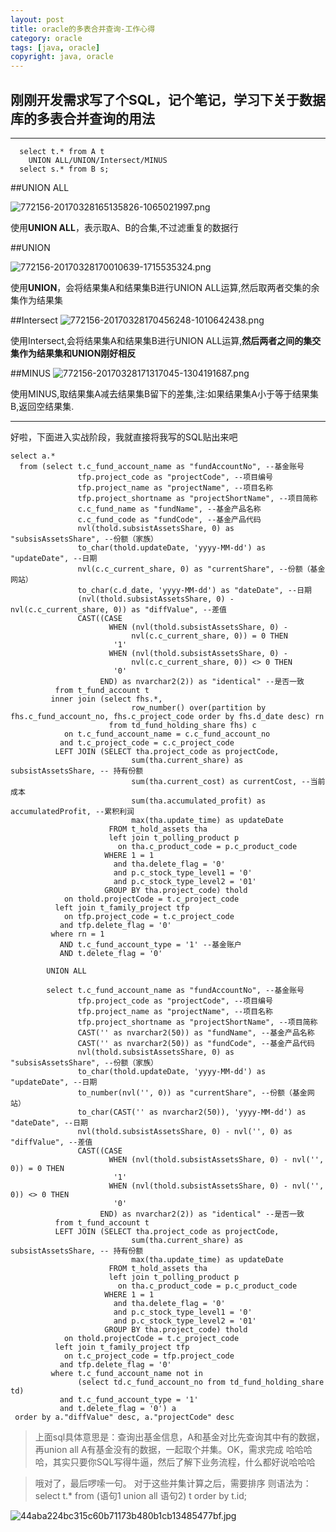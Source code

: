 ```yaml
---
layout: post
title: oracle的多表合并查询-工作心得
category: oracle
tags: [java, oracle]
copyright: java, oracle
---
```



刚刚开发需求写了个SQL，记个笔记，学习下关于数据库的多表合并查询的用法
---

---

      select t.* from A t 
        UNION ALL/UNION/Intersect/MINUS
      select s.* from B s;

##UNION ALL


![772156-20170328165135826-1065021997.png][1]

使用**UNION ALL**，表示取A、B的合集,不过滤重复的数据行

##UNION

![772156-20170328170010639-1715535324.png][2]

使用**UNION**，会将结果集A和结果集B进行UNION ALL运算,然后取两者交集的余集作为结果集

##Intersect
![772156-20170328170456248-1010642438.png][3]


使用Intersect,会将结果集A和结果集B进行UNION ALL运算,**然后两者之间的集交集作为结果集和UNION刚好相反**

##MINUS
![772156-20170328171317045-1304191687.png][4]

使用MINUS,取结果集A减去结果集B留下的差集,注:如果结果集A小于等于结果集B,返回空结果集.


---

好啦，下面进入实战阶段，我就直接将我写的SQL贴出来吧

    select a.*
      from (select t.c_fund_account_name as "fundAccountNo", --基金账号
                   tfp.project_code as "projectCode", --项目编号
                   tfp.project_name as "projectName", --项目名称
                   tfp.project_shortname as "projectShortName", --项目简称
                   c.c_fund_name as "fundName", --基金产品名称
                   c.c_fund_code as "fundCode", --基金产品代码
                   nvl(thold.subsistAssetsShare, 0) as "subsisAssetsShare", --份额（家族）
                   to_char(thold.updateDate, 'yyyy-MM-dd') as "updateDate", --日期
                   nvl(c.c_current_share, 0) as "currentShare", --份额（基金网站）
                   to_char(c.d_date, 'yyyy-MM-dd') as "dateDate", --日期
                   (nvl(thold.subsistAssetsShare, 0) - nvl(c.c_current_share, 0)) as "diffValue", --差值
                   CAST((CASE
                          WHEN (nvl(thold.subsistAssetsShare, 0) -
                               nvl(c.c_current_share, 0)) = 0 THEN
                           '1'
                          WHEN (nvl(thold.subsistAssetsShare, 0) -
                               nvl(c.c_current_share, 0)) <> 0 THEN
                           '0'
                        END) as nvarchar2(2)) as "identical" --是否一致
              from t_fund_account t
             inner join (select fhs.*,
                               row_number() over(partition by fhs.c_fund_account_no, fhs.c_project_code order by fhs.d_date desc) rn
                          from td_fund_holding_share fhs) c
                on t.c_fund_account_name = c.c_fund_account_no
               and t.c_project_code = c.c_project_code
              LEFT JOIN (SELECT tha.project_code as projectCode,
                               sum(tha.current_share) as subsistAssetsShare, -- 持有份额
                               sum(tha.current_cost) as currentCost, --当前成本
                               sum(tha.accumulated_profit) as accumulatedProfit, --累积利润
                               max(tha.update_time) as updateDate
                          FROM t_hold_assets tha
                          left join t_polling_product p
                            on tha.c_product_code = p.c_product_code
                         WHERE 1 = 1
                           and tha.delete_flag = '0'
                           and p.c_stock_type_level1 = '0'
                           and p.c_stock_type_level2 = '01'
                         GROUP BY tha.project_code) thold
                on thold.projectCode = t.c_project_code
              left join t_family_project tfp
                on tfp.project_code = t.c_project_code
               and tfp.delete_flag = '0'
             where rn = 1
               AND t.c_fund_account_type = '1' --基金账户
               AND t.delete_flag = '0'
            
            UNION ALL
            
            select t.c_fund_account_name as "fundAccountNo", --基金账号
                   tfp.project_code as "projectCode", --项目编号
                   tfp.project_name as "projectName", --项目名称
                   tfp.project_shortname as "projectShortName", --项目简称
                   CAST('' as nvarchar2(50)) as "fundName", --基金产品名称
                   CAST('' as nvarchar2(50)) as "fundCode", --基金产品代码
                   nvl(thold.subsistAssetsShare, 0) as "subsisAssetsShare", --份额（家族）
                   to_char(thold.updateDate, 'yyyy-MM-dd') as "updateDate", --日期
                   to_number(nvl('', 0)) as "currentShare", --份额（基金网站）
                   to_char(CAST('' as nvarchar2(50)), 'yyyy-MM-dd') as "dateDate", --日期
                   nvl(thold.subsistAssetsShare, 0) - nvl('', 0) as "diffValue", --差值
                   CAST((CASE
                          WHEN (nvl(thold.subsistAssetsShare, 0) - nvl('', 0)) = 0 THEN
                           '1'
                          WHEN (nvl(thold.subsistAssetsShare, 0) - nvl('', 0)) <> 0 THEN
                           '0'
                        END) as nvarchar2(2)) as "identical" --是否一致
              from t_fund_account t
              LEFT JOIN (SELECT tha.project_code as projectCode,
                               sum(tha.current_share) as subsistAssetsShare, -- 持有份额
                               max(tha.update_time) as updateDate
                          FROM t_hold_assets tha
                          left join t_polling_product p
                            on tha.c_product_code = p.c_product_code
                         WHERE 1 = 1
                           and tha.delete_flag = '0'
                           and p.c_stock_type_level1 = '0'
                           and p.c_stock_type_level2 = '01'
                         GROUP BY tha.project_code) thold
                on thold.projectCode = t.c_project_code
              left join t_family_project tfp
                on t.c_project_code = tfp.project_code
               and tfp.delete_flag = '0'
             where t.c_fund_account_name not in
                   (select td.c_fund_account_no from td_fund_holding_share td)
               and t.c_fund_account_type = '1'
               and t.delete_flag = '0') a
     order by a."diffValue" desc, a."projectCode" desc

> 上面sql具体意思是：查询出基金信息，A和基金对比先查询其中有的数据，再union all A有基金没有的数据，一起取个并集。OK，需求完成
> 哈哈哈哈，其实只要你SQL写得牛逼，然后了解下业务流程，什么都好说哈哈哈


> 哦对了，最后啰嗦一句。 对于这些并集计算之后，需要排序 则语法为：
> select t.* from (语句1 union all 语句2)
> t order by t.id;


![44aba224bc315c60b71173b480b1cb13485477bf.jpg][5]


  [1]: https://niaobulashi.com/usr/uploads/2018/11/4230521173.png
  [2]: https://niaobulashi.com/usr/uploads/2018/11/2605756222.png
  [3]: https://niaobulashi.com/usr/uploads/2018/11/718117220.png
  [4]: https://niaobulashi.com/usr/uploads/2018/11/1648560351.png
  [5]: https://niaobulashi.com/usr/uploads/2018/11/593399938.jpg